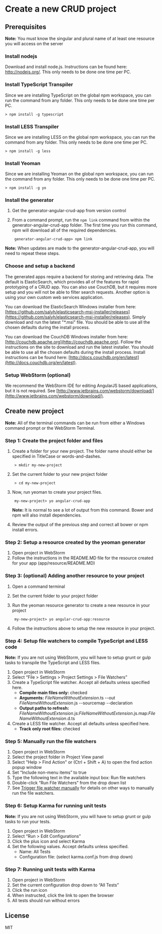 # Create a new CRUD project

## Prerequisites

**Note:** You must know the singular and plural name of at least one resource you will access on the server

### Install nodejs

Download and install node.js. Instructions can be found here: http://nodejs.org/. This only needs to be done one time per PC.

### Install TypeScript Transpiler

Since we are installing TypeScript on the global npm workspace, you can run the command from any folder. This only needs to be done one time per PC.

    > npm install -g typescript

### Install LESS Transpiler

Since we are installing LESS on the global npm workspace, you can run the command from any folder. This only needs to be done one time per PC.

    > npm install -g less

### Install Yeoman

Since we are installing Yeoman on the global npm workspace, you can run the command from any folder. This only needs to be done one time per PC.

    > npm install -g yo

### Install the generator

1. Get the generator-angular-crud-app from version control
1. From a command prompt, run the `npm link` command from within the generator-angular-crud-app folder. The first time
you run this command, npm will download all of the required dependencies.

        generator-angular-crud-app> npm link

**Note:** When updates are made to the generator-angular-crud-app, you will need to repeat these steps.

### Choose and setup a backend

The generated apps require a backend for storing and retrieving data. The default is ElasticSearch, which provides 
all of the features for rapid prototyping of a CRUD app. You can also use CouchDB, but it requires more setup and you will 
not be able to filter search requests. Another option is using your own custom web services application.

You can download the ElasticSearch Windows installer from here: 
[https://github.com/salyh/elasticsearch-msi-installer/releases](https://github.com/salyh/elasticsearch-msi-installer/releases). Simply
download and run the latest "*.msi" file. You should be able to use all the chosen defaults during the install process.

You can download the CouchDB Windows installer from here:
[http://couchdb.apache.org](http://couchdb.apache.org). Follow the instructions on the site to
download and run the latest installer. You should be able to use all the chosen defaults during the install process. 
Install instructions can be found here: [http://docs.couchdb.org/en/latest](http://docs.couchdb.org/en/latest).

### Setup WebStorm (optional)

We recommend the WebStorm IDE for editing AngularJS based applications, but it is not required. See [http://www.jetbrains.com/webstorm/download/](http://www.jetbrains.com/webstorm/download/). 

## Create new project

**Note:** All of the terminal commands can be run from either a Windows command prompt or the WebStorm Terminal. 

### Step 1: Create the project folder and files

1. Create a folder for your new project. The folder name should either be specified in TitleCase or words-and-dashes.

        > mkdir my-new-project
        
1. Set the current folder to your new project folder

        > cd my-new-project
        
1. Now, run yeoman to create your project files.

        my-new-project> yo angular-crud-app

    **Note:** It is normal to see a lot of output from this command. Bower and npm will also install dependencies.
    
1. Review the output of the previous step and correct all bower or npm install errors.

### Step 2: Setup a resource created by the yeoman generator
    
1. Open project in WebStorm
1. Follow the instructions in the README.MD file for the resource created for your app (app/resource/README.MD)

### Step 3: (optional) Adding another resource to your project
1. Open a command terminal
1. Set the current folder to your project folder
1. Run the yeoman resource generator to create a new resource in your project

        my-new-project> yo angular-crud-app:resource

1. Follow the instructions above to setup the new resource in your project.

### Step 4: Setup file watchers to compile TypeScript and LESS code

**Note:** If you are not using WebStorm, you will have to setup grunt or gulp tasks to transpile the TypeScript and LESS files.

1. Open project in WebStorm
1. Select “File > Settings > Project Settings > File Watchers”
1. Create a TypeScript file watcher. Accept all defaults unless specified here.
    * **Compile main files only:** checked
    * **Arguments:** $FileNameWithoutExtension$.ts --out $FileNameWithoutExtension$.js --sourcemap --declaration
    * **Output paths to refresh:** $FileNameWithoutExtension$.js:$FileNameWithoutExtension$.js.map:$FileNameWithoutExtension$.d.ts
1. Create a LESS file watcher. Accept all defaults unless specified here.
    * **Track only root files:** checked

### Step 5: Manually run the file watchers
1. Open project in WebStorm
1. Select the project folder in Project View panel
1. Select "Help > Find Action" or (Ctrl + Shift + A) to open the find action popup window
1. Set “Include non-menu items” to true
1. Type the following text in the available input box: Run file watchers
1. Double-click “Run File Watchers” from the drop down list
1. See [Trigger file watcher manually](http://youtrack.jetbrains.com/issue/WEB-10043) for details on other ways to manually run the file watchers.

### Step 6: Setup Karma for running unit tests

**Note:** If you are not using WebStorm, you will have to setup grunt or gulp tasks to run your tests.

1. Open project in WebStorm
1. Select “Run > Edit Configurations”
1. Click the plus icon and select Karma
1. Set the following values. Accept defaults unless specified.
    * Name: All Tests
    * Configuration file: (select karma.conf.js from drop down)

### Step 7: Running unit tests with Karma

1. Open project in WebStorm
1. Set the current configuration drop down to “All Tests”
1. Click the run icon
1. When instructed, click the link to open the browser
1. All tests should run without errors


## License

MIT
